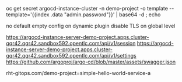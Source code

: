 oc get secret argocd-instance-cluster -n demo-project -o template --template='{{index .data "admin.password"}}' | base64 -d ; echo

no default empty config on dynamic plugin
disable TLS on global level


https://argocd-instance-server-demo-project.apps.cluster-qqr42.qqr42.sandbox592.opentlc.com/api/v1/session
https://argocd-instance-server-demo-project.apps.cluster-qqr42.qqr42.sandbox592.opentlc.com/api/v1/settings
https://github.com/argoproj/argo-cd/blob/master/assets/swagger.json



rht-gitops.com/demo-project=simple-hello-world-service-a